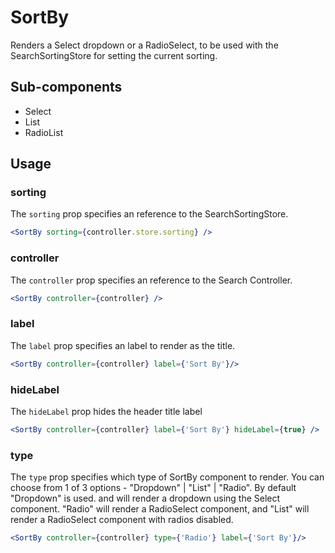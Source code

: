 # SortBy

Renders a Select dropdown or a RadioSelect, to be used with the SearchSortingStore for setting the current sorting. 

## Sub-components
- Select
- List
- RadioList

## Usage

### sorting
The `sorting` prop specifies an reference to the SearchSortingStore.

```jsx
<SortBy sorting={controller.store.sorting} />
```

### controller
The `controller` prop specifies an reference to the Search Controller.

```jsx
<SortBy controller={controller} />
```

### label
The `label` prop specifies an label to render as the title.

```jsx
<SortBy controller={controller} label={'Sort By'}/>
```

### hideLabel
The `hideLabel` prop hides the header title label

```jsx
<SortBy controller={controller} label={'Sort By'} hideLabel={true} />
```

### type
The `type` prop specifies which type of SortBy component to render. You can choose from 1 of 3 options - "Dropdown" | "List" | "Radio".
By default "Dropdown" is used. and will render a dropdown using the Select component. "Radio" will render a RadioSelect component, and "List" will render a RadioSelect component with radios disabled.

```jsx
<SortBy controller={controller} type={'Radio'} label={'Sort By'}/>
```
